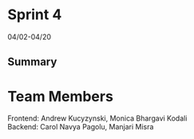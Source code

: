 # Sprint 4
04/02-04/20
## Summary
# Team Members
Frontend: Andrew Kucyzynski, Monica Bhargavi Kodali <br />
Backend: Carol Navya Pagolu, Manjari Misra
